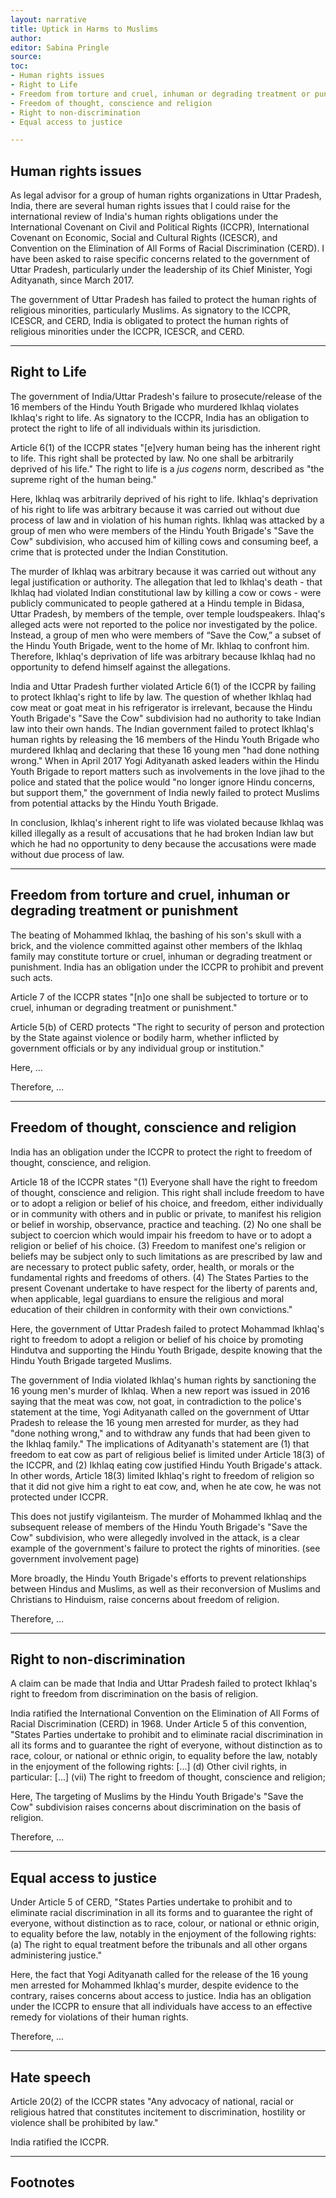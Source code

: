 ```yaml
---
layout: narrative
title: Uptick in Harms to Muslims
author:
editor: Sabina Pringle
source:
toc:
- Human rights issues
- Right to Life
- Freedom from torture and cruel, inhuman or degrading treatment or punishment
- Freedom of thought, conscience and religion
- Right to non-discrimination
- Equal access to justice

---
```


<!-- ## Facts

As previously noted, Yogi Adityanath’s Hindu Youth Brigade promotes Hindutva through, among other acts, reconverting Muslims/Christians to Hinduism, preventing relationships between Hindu girls and Muslim boys, and the protection of cows.

On September 28, 2015, members of a Hindu temple in Bidasa, Uttar Pradesh announced over temple loudspeakers that a local Muslim man (Mohammed Ikhlaq): (1) had killed cows (sacred in Hinduism, and protected under the Indian Constitution), (2) had left cow remains at an electrical transformer on a central street near his home, and (3) had cow meat in his refrigerator. Although those acts would be subject to up to seven-years’ imprisonment if reported to the police, a group of men who were members of “Save the Cow,” a subset of the Hindu Youth Brigade, went to the home of Mr. Ikhlaq to confront him.

The men beat him over the head with a sewing machine, dragged him down 14 cement steps, and left him dying at the electrical transformer in the street in front of his home. They beat other members of the Ikhlaq family, bashing the skull of Mr. Ikhlaq’s son with a brick, and leaving him in critical condition. According to Mrs. Ikhlaq, some among the Save the Cow vigilantes had screamed, “Kill them,” on entering the Ikhlaq home. Police later stated that there was no evidence of any animal remains being left in a public space, and that the meat found in the Ikhlaq home was goat, and not cow. Those arrested for Mr. Ikhlaq’s murder included the son of a BJP politician; all were members of the Hindu Youth Brigade’s “Save the Cow” subdivision. A local leader of the Hindu Youth Brigade noted that Mr. Ikhlaq had encouraged any harm to himself by killing a cow, and that his death was accidental – things happen when a mob is angry, and no one in the mob is to blame if Mr. Ikhlaq fell while being jostled; they only intended to slap him around.

In May 2016, a new report was issued saying that the meat that had proven under testing in October to be goat was, in fact, cow. Yogi Adityanath called on the government of Uttar Pradesh to recognize its mistake, and release the 16 young men arrested for murder, as they had “done nothing wrong.” Yogi Adityanath also called for any funds that had been given to the Ikhlaq family to be withdrawn.

In March 2017, after the BJP had won 308 of the 403 parliamentary seats in Uttar Pradesh, the Prime Minister of India (Narendra Modi) named Yogi Adityanath Chief Minister (the equivalent of governor) of Uttar Pradesh. Leaders of the Hindu Youth Brigade stated that they would be freer to engage in their work with Yogi Adityanath in charge. After a young couple was “roughed up” by a crowd for involvement in love jihad in early April 2017, Yogi Adityanath asked leaders within the Hindu Youth Brigade to report matters to the police, stating that the police would no longer ignore Hindu concerns, but support them.

---

-->

## Human rights issues

As legal advisor for a group of human rights organizations in Uttar Pradesh, India, there are several human rights issues that I could raise for the international review of India's human rights obligations under the International Covenant on Civil and Political Rights (ICCPR), International Covenant on Economic, Social and Cultural Rights (ICESCR), and Convention on the Elimination of All Forms of Racial Discrimination (CERD). I have been asked to raise specific concerns related to the government of Uttar Pradesh, particularly under the leadership of its Chief Minister, Yogi Adityanath, since March 2017.

The government of Uttar Pradesh has failed to protect the human rights of religious minorities, particularly Muslims. As signatory to the ICCPR, ICESCR, and CERD, India is obligated to protect the human rights of religious minorities under the ICCPR, ICESCR, and CERD.

---

## Right to Life

The government of India/Uttar Pradesh's failure to prosecute/release of the 16 members of the Hindu Youth Brigade who murdered Ikhlaq violates Ikhlaq's right to life. As signatory to the ICCPR, India has an obligation to protect the right to life of all individuals within its jurisdiction.

Article 6(1) of the ICCPR states "[e]very human being has the inherent right to life. This right shall be protected by law. No one shall be arbitrarily deprived of his life." The right to life is a *jus cogens* norm, described as "the supreme right of the human being."

Here, Ikhlaq was arbitrarily deprived of his right to life. Ikhlaq's deprivation of his right to life was arbitrary because it was carried out without due process of law and in violation of his human rights. Ikhlaq was attacked by a group of men who were members of the Hindu Youth Brigade's "Save the Cow" subdivision, who accused him of killing cows and consuming beef, a crime that is protected under the Indian Constitution.

The murder of Ikhlaq was arbitrary because it was carried out without any legal justification or authority. The allegation that led to Ikhlaq's death - that Ikhlaq had violated Indian constitutional law by killing a cow or cows - were publicly communicated to people gathered at a Hindu temple in Bidasa, Uttar Pradesh, by members of the temple, over temple loudspeakers. Ihlaq's alleged acts were not reported to the police nor investigated by the police. Instead, a group of men who were members of “Save the Cow,” a subset of the Hindu Youth Brigade, went to the home of Mr. Ikhlaq to confront him. Therefore, Ikhlaq's deprivation of life was arbitrary because Ikhlaq had no opportunity to defend himself against the allegations.  

India and Uttar Pradesh further violated Article 6(1) of the ICCPR by failing to protect Ikhlaq's right to life by law. The question of whether Ikhlaq had cow meat or goat meat in his refrigerator is irrelevant, because the Hindu Youth Brigade's "Save the Cow" subdivision had no authority to take Indian law into their own hands. The Indian government failed to protect Ikhlaq's human rights by releasing the 16 members of the Hindu Youth Brigade who murdered Ikhlaq and declaring that these 16 young men "had done nothing wrong." When in April 2017 Yogi Adityanath asked leaders within the Hindu Youth Brigade to report matters such as involvements in the love jihad to the police and stated that the police would "no longer ignore Hindu concerns, but support them," the government of India newly failed to protect Muslims from potential attacks by the Hindu Youth Brigade.

In conclusion, Ikhlaq's inherent right to life was violated because Ikhlaq was killed illegally as a result of accusations that he had broken Indian law but which he had no opportunity to deny because the accusations were made without due process of law.

---

## Freedom from torture and cruel, inhuman or degrading treatment or punishment

The beating of Mohammed Ikhlaq, the bashing of his son's skull with a brick, and the violence committed against other members of the Ikhlaq family may constitute torture or cruel, inhuman or degrading treatment or punishment. India has an obligation under the ICCPR to prohibit and prevent such acts.

Article 7 of the ICCPR states "[n]o one shall be subjected to torture or to cruel, inhuman or degrading treatment or punishment."

Article 5(b) of CERD protects "The right to security of person and protection by the State against violence or bodily harm, whether inflicted by government officials or by any individual group or institution."

Here, ... <!-- "The men beat him over the head with a sewing machine, dragged him down 14 cement steps, and left him dying at the electrical transformer in the street in front of his home. They beat other members of the Ikhlaq family, bashing the skull of Mr. Ikhlaq’s son with a brick, and leaving him in critical condition. According to Mrs. Ikhlaq, some among the Save the Cow vigilantes had screamed, “Kill them,” on entering the Ikhlaq home. Police later stated that there was no evidence of any animal remains being left in a public space, and that the meat found in the Ikhlaq home was goat, and not cow. Those arrested for Mr. Ikhlaq’s murder included the son of a BJP politician; all were members of the Hindu Youth Brigade’s “Save the Cow” subdivision. A local leader of the Hindu Youth Brigade noted that Mr. Ikhlaq had encouraged any harm to himself by killing a cow, and that his death was accidental – things happen when a mob is angry, and no one in the mob is to blame if Mr. Ikhlaq fell while being jostled; they only intended to slap him around."-->

Therefore, ...

---

## Freedom of thought, conscience and religion

India has an obligation under the ICCPR to protect the right to freedom of thought, conscience, and religion.

Article 18 of the ICCPR states "(1) Everyone shall have the right to freedom of thought, conscience and religion. This right shall include freedom to have or to adopt a religion or belief of his choice, and freedom, either individually or in community with others and in public or private, to manifest his religion or belief in worship, observance, practice and teaching. (2) No one shall be subject to coercion which would impair his freedom to have or to adopt a religion or belief of his choice. (3) Freedom to manifest one's religion or beliefs may be subject only to such limitations as are prescribed by law and are necessary to protect public safety, order, health, or morals or the fundamental rights and freedoms of others. (4) The States Parties to the present Covenant undertake to have respect for the liberty of parents and, when applicable, legal guardians to ensure the religious and moral education of their children in conformity with their own convictions."

Here, the government of Uttar Pradesh failed to protect Mohammad Ikhlaq's right to freedom to adopt a religion or belief of his choice by promoting Hindutva and supporting the Hindu Youth Brigade, despite knowing that the Hindu Youth Brigade targeted Muslims.

The government of India violated Ikhlaq's human rights by sanctioning the 16 young men's murder of Ikhlaq. When a new report was issued in 2016 saying that the meat was cow, not goat, in contradiction to the police's statement at the time, Yogi Adityanath called on the government of Uttar Pradesh to release the 16 young men arrested for murder, as they had "done nothing wrong," and to withdraw any funds that had been given to the Ikhlaq family." The implications of Adityanath's statement are (1) that freedom to eat cow as part of religious belief is limited under Article 18(3) of the ICCPR, and (2) Ikhlaq eating cow justified Hindu Youth Brigade's attack. In other words, Article 18(3) limited Ikhlaq's right to freedom of religion so that it did not give him a right to eat cow, and, when he ate cow, he was not protected under ICCPR.

This does not justify vigilanteism. The murder of Mohammed Ikhlaq and the subsequent release of members of the Hindu Youth Brigade's "Save the Cow" subdivision, who were allegedly involved in the attack, is a clear example of the government's failure to protect the rights of minorities. (see government involvement page)

More broadly, the Hindu Youth Brigade's efforts to prevent relationships between Hindus and Muslims, as well as their reconversion of Muslims and Christians to Hinduism, raise concerns about freedom of religion.

Therefore, ...

---

## Right to non-discrimination

A claim can be made that India and Uttar Pradesh failed to protect Ikhlaq's right to freedom from discrimination on the basis of religion.

India ratified the International Convention on the Elimination of All Forms of Racial Discrimination (CERD) in 1968. Under Article 5 of this convention, "States Parties undertake to prohibit and to eliminate racial discrimination in all its forms and to guarantee the right of everyone, without distinction as to race, colour, or national or ethnic origin, to equality before the law, notably in the enjoyment of the following rights: [...] (d) Other civil rights, in particular: [...] (vii) The right to freedom of thought, conscience and religion;

Here, The targeting of Muslims by the Hindu Youth Brigade's "Save the Cow" subdivision raises concerns about discrimination on the basis of religion.

Therefore, ...

---

## Equal access to justice

Under Article 5 of CERD, "States Parties undertake to prohibit and to eliminate racial discrimination in all its forms and to guarantee the right of everyone, without distinction as to race, colour, or national or ethnic origin, to equality before the law, notably in the enjoyment of the following rights: (a) The right to equal treatment before the tribunals and all other organs administering justice."

Here, the fact that Yogi Adityanath called for the release of the 16 young men arrested for Mohammed Ikhlaq's murder, despite evidence to the contrary, raises concerns about access to justice. India has an obligation under the ICCPR to ensure that all individuals have access to an effective remedy for violations of their human rights.

Therefore, ...

---

## Hate speech

Article 20(2) of the ICCPR states "Any advocacy of national, racial or religious hatred that constitutes incitement to discrimination, hostility or violence shall be prohibited by law."

India ratified the ICCPR.

---

## Footnotes
